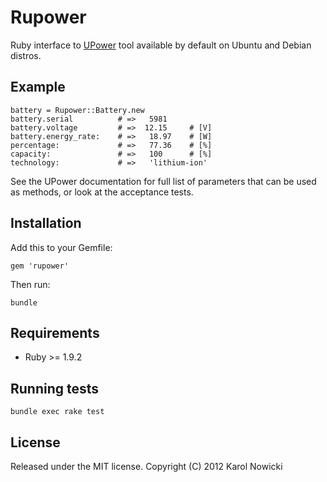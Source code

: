# Rupower

Ruby interface to [UPower] tool available by default on Ubuntu and Debian distros.

## Example

    battery = Rupower::Battery.new
    battery.serial          # =>   5981
    battery.voltage         # =>  12.15     # [V]
    battery.energy_rate:    # =>   18.97    # [W]
    percentage:             # =>   77.36    # [%]
    capacity:               # =>   100      # [%]
    technology:             # =>   'lithium-ion'

See the UPower documentation for full list of parameters that can be used as methods, or look at the
acceptance tests.

## Installation

Add this to your Gemfile:

    gem 'rupower'

Then run:

    bundle

## Requirements

 * Ruby >= 1.9.2

## Running tests

    bundle exec rake test

## License

Released under the MIT license. Copyright (C) 2012 Karol Nowicki

[UPower]: http://upower.freedesktop.org